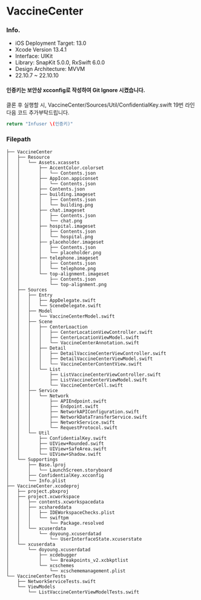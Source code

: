 # VaccineCenter

### Info.
- iOS Deployment Target: 13.0
- Xcode Version 13.4.1 
- Interface: UIKit
- Library: SnapKit 5.0.0, RxSwift 6.0.0
- Design Architecture: MVVM
- 22.10.7 ~ 22.10.10

#### 인증키는 보안상 xcconfig로 작성하여 Git Ignore 시켰습니다.
클론 후 실행할 시, VaccineCenter/Sources/Util/ConfidentialKey.swift 19번 라인 다음 코드 추가부탁드립니다.

```swift
return "Infuser \(인증키)" 
```

### Filepath

    ├── VaccineCenter
    │   ├── Resource
    │   │   └── Assets.xcassets
    │   │       ├── AccentColor.colorset
    │   │       │   └── Contents.json
    │   │       ├── AppIcon.appiconset
    │   │       │   └── Contents.json
    │   │       ├── Contents.json
    │   │       ├── building.imageset
    │   │       │   ├── Contents.json
    │   │       │   └── building.png
    │   │       ├── chat.imageset
    │   │       │   ├── Contents.json
    │   │       │   └── chat.png
    │   │       ├── hospital.imageset
    │   │       │   ├── Contents.json
    │   │       │   └── hospital.png
    │   │       ├── placeholder.imageset
    │   │       │   ├── Contents.json
    │   │       │   └── placeholder.png
    │   │       ├── telephone.imageset
    │   │       │   ├── Contents.json
    │   │       │   └── telephone.png
    │   │       └── top-alignment.imageset
    │   │           ├── Contents.json
    │   │           └── top-alignment.png
    │   ├── Sources
    │   │   ├── Entry
    │   │   │   ├── AppDelegate.swift
    │   │   │   └── SceneDelegate.swift
    │   │   ├── Model
    │   │   │   └── VaccineCenterModel.swift
    │   │   ├── Scene
    │   │   │   ├── CenterLoaction
    │   │   │   │   ├── CenterLocationViewController.swift
    │   │   │   │   ├── CenterLocationViewModel.swift
    │   │   │   │   └── VaccineCenterAnnotation.swift
    │   │   │   ├── Detail
    │   │   │   │   ├── DetailVaccineCenterViewController.swift
    │   │   │   │   ├── DetailVaccineCenterViewModel.swift
    │   │   │   │   └── VaccineCenterContentView.swift
    │   │   │   └── List
    │   │   │       ├── ListVaccineCenterViewController.swift
    │   │   │       ├── ListVaccineCenterViewModel.swift
    │   │   │       └── VaccineCenterCell.swift
    │   │   ├── Service
    │   │   │   └── Network
    │   │   │       ├── APIEndpoint.swift
    │   │   │       ├── Endpoint.swift
    │   │   │       ├── NetworkAPIConfiguration.swift
    │   │   │       ├── NetworkDataTransferService.swift
    │   │   │       ├── NetworkService.swift
    │   │   │       └── RequestProtocol.swift
    │   │   └── Util
    │   │       ├── ConfidentialKey.swift
    │   │       ├── UIView+Rounded.swift
    │   │       ├── UIView+SafeArea.swift
    │   │       └── UIView+Shadow.swift
    │   └── Supportings
    │       ├── Base.lproj
    │       │   └── LaunchScreen.storyboard
    │       ├── ConfidentialKey.xcconfig
    │       └── Info.plist
    ├── VaccineCenter.xcodeproj
    │   ├── project.pbxproj
    │   ├── project.xcworkspace
    │   │   ├── contents.xcworkspacedata
    │   │   ├── xcshareddata
    │   │   │   ├── IDEWorkspaceChecks.plist
    │   │   │   └── swiftpm
    │   │   │       └── Package.resolved
    │   │   └── xcuserdata
    │   │       └── doyoung.xcuserdatad
    │   │           └── UserInterfaceState.xcuserstate
    │   └── xcuserdata
    │       └── doyoung.xcuserdatad
    │           ├── xcdebugger
    │           │   └── Breakpoints_v2.xcbkptlist
    │           └── xcschemes
    │               └── xcschememanagement.plist
    └── VaccineCenterTests
        ├── NetworkServiceTests.swift
        └── ViewModels
            └── ListVaccineCenterViewModelTests.swift
